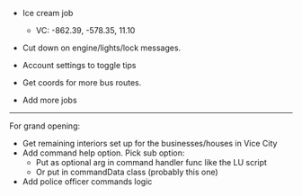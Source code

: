 * Ice cream job
    * VC: -862.39, -578.35, 11.10

* Cut down on engine/lights/lock messages.
* Account settings to toggle tips
* Get coords for more bus routes.

* Add more jobs

------------------------------------------------------
For grand opening:
- Get remaining interiors set up for the businesses/houses in Vice City
- Add command help option. Pick sub option:
    - Put as optional arg in command handler func like the LU script
    - Or put in commandData class (probably this one)
- Add police officer commands logic